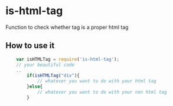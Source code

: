 # is-html-tag
Function to check whether tag is a proper html tag

## How to use it

```javascript
    var isHTMLTag = require('is-html-tag'); 
    // your beautiful code
    ..
        if(isHTMLTag("div"){
            // whatever you want to do with your html tag 
        }else{
            // whatever you want to do with your non html tag
        }
```
